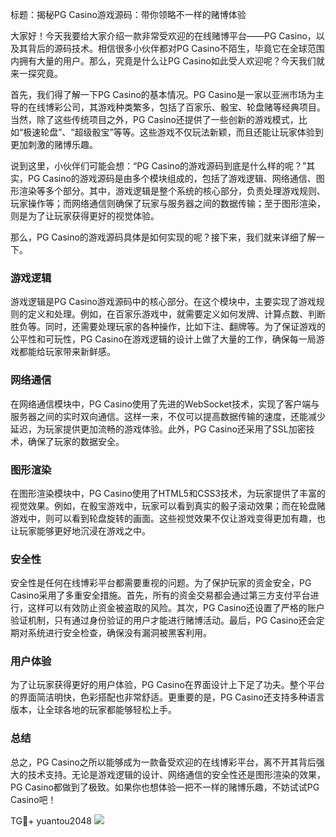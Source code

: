 标题：揭秘PG Casino游戏源码：带你领略不一样的赌博体验

大家好！今天我要给大家介绍一款非常受欢迎的在线赌博平台——PG Casino，以及其背后的源码技术。相信很多小伙伴都对PG Casino不陌生，毕竟它在全球范围内拥有大量的用户。那么，究竟是什么让PG Casino如此受人欢迎呢？今天我们就来一探究竟。

首先，我们得了解一下PG Casino的基本情况。PG Casino是一家以亚洲市场为主导的在线博彩公司，其游戏种类繁多，包括了百家乐、骰宝、轮盘赌等经典项目。当然，除了这些传统项目之外，PG Casino还提供了一些创新的游戏模式，比如“极速轮盘”、“超级骰宝”等等。这些游戏不仅玩法新颖，而且还能让玩家体验到更加刺激的赌博乐趣。

说到这里，小伙伴们可能会想：“PG Casino的游戏源码到底是什么样的呢？”其实，PG Casino的游戏源码是由多个模块组成的，包括了游戏逻辑、网络通信、图形渲染等多个部分。其中，游戏逻辑是整个系统的核心部分，负责处理游戏规则、玩家操作等；而网络通信则确保了玩家与服务器之间的数据传输；至于图形渲染，则是为了让玩家获得更好的视觉体验。

那么，PG Casino的游戏源码具体是如何实现的呢？接下来，我们就来详细了解一下。

### 游戏逻辑

游戏逻辑是PG Casino游戏源码中的核心部分。在这个模块中，主要实现了游戏规则的定义和处理。例如，在百家乐游戏中，就需要定义如何发牌、计算点数、判断胜负等。同时，还需要处理玩家的各种操作，比如下注、翻牌等。为了保证游戏的公平性和可玩性，PG Casino在游戏逻辑的设计上做了大量的工作，确保每一局游戏都能给玩家带来新鲜感。

### 网络通信

在网络通信模块中，PG Casino使用了先进的WebSocket技术，实现了客户端与服务器之间的实时双向通信。这样一来，不仅可以提高数据传输的速度，还能减少延迟，为玩家提供更加流畅的游戏体验。此外，PG Casino还采用了SSL加密技术，确保了玩家的数据安全。

### 图形渲染

在图形渲染模块中，PG Casino使用了HTML5和CSS3技术，为玩家提供了丰富的视觉效果。例如，在骰宝游戏中，玩家可以看到真实的骰子滚动效果；而在轮盘赌游戏中，则可以看到轮盘旋转的画面。这些视觉效果不仅让游戏变得更加有趣，也让玩家能够更好地沉浸在游戏之中。

### 安全性

安全性是任何在线博彩平台都需要重视的问题。为了保护玩家的资金安全，PG Casino采用了多重安全措施。首先，所有的资金交易都会通过第三方支付平台进行，这样可以有效防止资金被盗取的风险。其次，PG Casino还设置了严格的账户验证机制，只有通过身份验证的用户才能进行赌博活动。最后，PG Casino还会定期对系统进行安全检查，确保没有漏洞被黑客利用。

### 用户体验

为了让玩家获得更好的用户体验，PG Casino在界面设计上下足了功夫。整个平台的界面简洁明快，色彩搭配也非常舒适。更重要的是，PG Casino还支持多种语言版本，让全球各地的玩家都能够轻松上手。

### 总结

总之，PG Casino之所以能够成为一款备受欢迎的在线博彩平台，离不开其背后强大的技术支持。无论是游戏逻辑的设计、网络通信的安全性还是图形渲染的效果，PG Casino都做到了极致。如果你也想体验一把不一样的赌博乐趣，不妨试试PG Casino吧！

TG💪+ yuantou2048  ![](https://github.com/user-attachments/assets/cf57a8bb-a08e-43c1-ad82-039f33c64200)